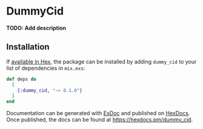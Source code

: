 # DummyCid

**TODO: Add description**

## Installation

If [available in Hex](https://hex.pm/docs/publish), the package can be installed
by adding `dummy_cid` to your list of dependencies in `mix.exs`:

```elixir
def deps do
  [
    {:dummy_cid, "~> 0.1.0"}
  ]
end
```

Documentation can be generated with [ExDoc](https://github.com/elixir-lang/ex_doc)
and published on [HexDocs](https://hexdocs.pm). Once published, the docs can
be found at <https://hexdocs.pm/dummy_cid>.

